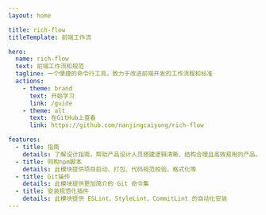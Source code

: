 ```yaml
---
layout: home

title: rich-flow
titleTemplate: 前端工作流

hero:
  name: rich-flow
  text: 前端工作流和规范
  tagline: 一个便捷的命令行工具。致力于改进前端开发的工作流程和标准
  actions:
    - theme: brand
      text: 开始学习
      link: /guide
    - theme: alt
      text: 在GitHub上查看
      link: https://github.com/nanjingcaiyong/rich-flow

features:
  - title: 指南
    details: 了解设计指南，帮助产品设计人员搭建逻辑清晰、结构合理且高效易用的产品。
  - title: 同构npm脚本
    details: 此模块提供项目启动、打包、代码规范校验、格式化等
  - title: Git操作
    details: 此模块提供更加简介的 Git 命令集
  - title: 安装规范化插件
    details: 此模块提供 ESLint、StyleLint、CommitLint 的自动化安装
---
```


